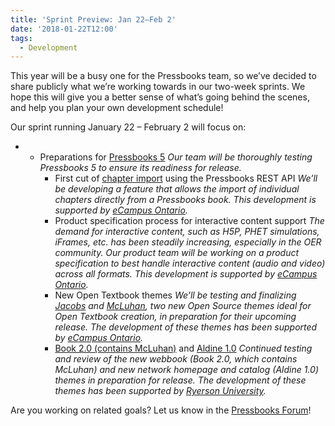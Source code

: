 ```yaml
---
title: 'Sprint Preview: Jan 22–Feb 2'
date: '2018-01-22T12:00'
tags:
  - Development
---
```


This year will be a busy one for the Pressbooks team, so we’ve decided to share publicly
what we’re working towards in our two-week sprints. We hope this will give you a better
sense of what’s going behind the scenes, and help you plan your own development schedule!

Our sprint running January 22 – February 2 will focus on:

- - Preparations for
    [Pressbooks 5](https://pressbooks.org/blog/2018/01/17/pressbooks-5-developer-guide/)
    _Our team will be thoroughly testing Pressbooks 5 to ensure its readiness for
    release._
    - First cut of [chapter import](https://github.com/pressbooks/pressbooks/issues/1054)
      using the Pressbooks REST API _We’ll be developing a feature that allows the import
      of individual chapters directly from a Pressbooks book. This development is
      supported by [eCampus Ontario](https://www.ecampusontario.ca/)._
    - Product specification process for interactive content support _The demand for
      interactive content, such as H5P, PHET simulations, iFrames, etc. has been steadily
      increasing, especially in the OER community. Our product team will be working on a
      product specification to best handle interactive content (audio and video) across
      all formats. This development is supported by
      [eCampus Ontario](https://www.ecampusontario.ca/)._
    - New Open Textbook themes _We’ll be testing and finalizing
      [Jacobs](https://github.com/pressbooks/pressbooks-jacobs) and
      [McLuhan](https://github.com/pressbooks/pressbooks-book), two new Open Source themes
      ideal for Open Textbook creation, in preparation for their upcoming release. The
      development of these themes has been supported by
      [eCampus Ontario](https://www.ecampusontario.ca/)._
    - [Book 2.0 (contains McLuhan)](https://github.com/pressbooks/pressbooks-book/projects/1)
      and [Aldine 1.0](https://github.com/pressbooks/pressbooks-aldine/projects/1)
      _Continued testing and review of the new webbook (Book 2.0, which contains McLuhan)
      and new network homepage and catalog (Aldine 1.0) themes in preparation for
      release. The development of these themes has been supported by
      [Ryerson University](http://ryerson.ca)._

Are you working on related goals? Let us know in the
[Pressbooks Forum](https://discourse.pressbooks.org)!

